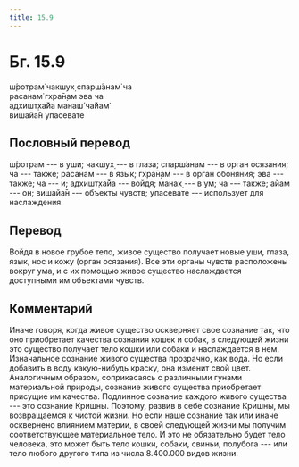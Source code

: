 ```yaml
---
title: 15.9
---
```


# Бг. 15.9
ш́ротрам̇ чакшух̣ спарш́анам̇ ча<br/>
расанам̇ гхра̄н̣ам эва ча<br/>
адхишт̣ха̄йа манаш́ ча̄йам̇<br/>
вишайа̄н упасевате
## Пословный перевод

ш́ротрам --- в уши; чакшух̣ --- в глаза; спарш́анам --- в орган осязания;
ча --- также; расанам --- в язык; гхра̄н̣ам --- в орган обоняния; эва ---
также; ча --- и; адхишт̣ха̄йа --- войдя; манах̣ --- в ум; ча --- также;
айам --- он; вишайа̄н --- объекты чувств; упасевате --- использует для
наслаждения.

## Перевод

Войдя в новое грубое тело, живое существо получает новые уши, глаза,
язык, нос и кожу (орган осязания). Все эти органы чувств расположены
вокруг ума, и с их помощью живое существо наслаждается доступными им
объектами чувств.

## Комментарий

Иначе говоря, когда живое существо оскверняет свое сознание так, что оно
приобретает качества сознания кошек и собак, в следующей жизни это
существо получает тело кошки или собаки и наслаждается в нем.
Изначальное сознание живого существа прозрачно, как вода. Но если
добавить в воду какую-нибудь краску, она изменит свой цвет. Аналогичным
образом, соприкасаясь с различными гунами материальной природы, сознание
живого существа приобретает присущие им качества. Подлинное сознание
каждого живого существа --- это сознание Кришны. Поэтому, развив в себе
сознание Кришны, мы возвращаемся к чистой жизни. Но если наше сознание
так или иначе осквернено влиянием материи, в своей следующей жизни мы
получим соответствующее материальное тело. И это не обязательно будет
тело человека, это может быть тело кошки, собаки, свиньи, полубога ---
или тело любого другого типа из числа 8.400.000 видов жизни.

